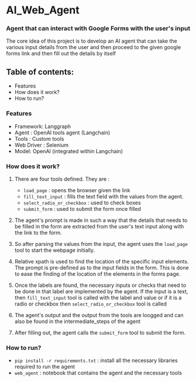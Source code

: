 # AI_Web_Agent
### Agent that can interact with Google Forms with the user's input
The core idea of this project is to develop an AI agent that can take the various input details from the user and then proceed to the given google forms link and then fill out the details by itself

## Table of contents:
- Features
- How does it work?
- How to run?

### Features
- Framework: Langgraph
- Agent : OpenAI tools agent (Langchain)
- Tools : Custom tools
- Web Driver : Selenium
- Model: OpenAI (integrated within Langchain)

### How does it work?
1. There are four tools defined. They are :
     - `load_page` : opens the browser given the link
     - `fill_text_input` : fills the text field with the values from the agent.
     - `select_radio_or_checkbox` : used to check boxes
     - `submit_form` : used to submit the form once filled

2. The agent's prompt is made in such a way that the details that needs to be filled in the form are extracted from the user's text input along with the link to the form.
4. So after parsing the values from the input, the agent uses the `load_page` tool to start the webpage initially.
5. Relative xpath is used to find the location of the specific input elements. The prompt is pre-defined as to the input fields in the form. This is done to ease the finding of the location of the elements in the forms page.
6. Once the labels are found, the necessary inputs or checks that need to be done in that label are implemented by the agent. If the input is a text, then `fill_text_input` tool is called with the label and value or if it is a radio or checkbox then `select_radio_or_checkbox` tool is called
7. The agent's output and the output from the tools are loogged and can also be found in the intermediate_steps of the agent
8. After filling out, the agent calls the `submit_form` tool to submit the form.

### How to run?
- `pip install -r requirements.txt` : install all the necessary libraries required to run the agent
- `web_agent` : notebook that contains the agent and the necessary tools
